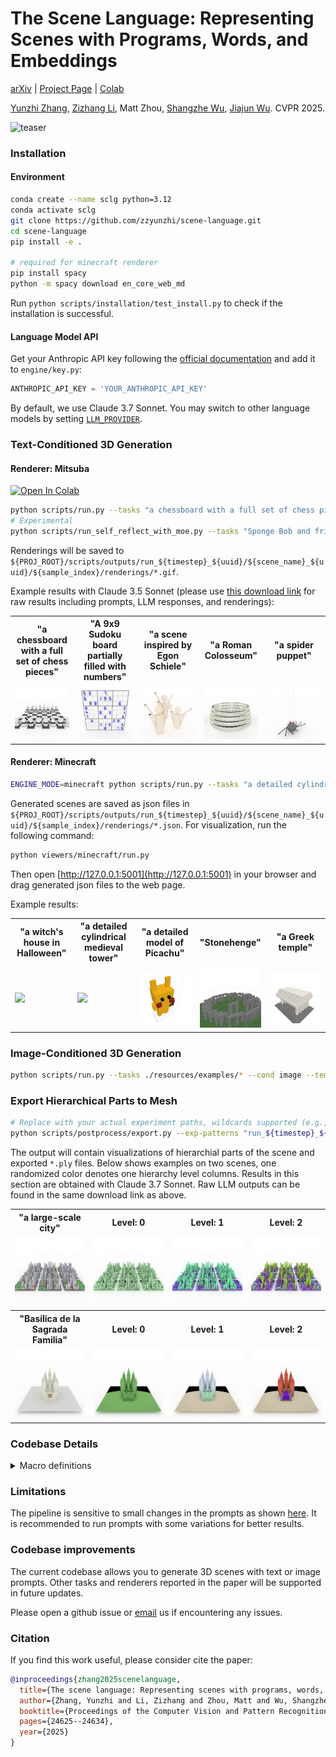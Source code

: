 # The Scene Language: Representing Scenes with Programs, Words, and Embeddings

[arXiv](https://arxiv.org/abs/2410.16770) | [Project Page](https://ai.stanford.edu/~yzzhang/projects/scene-language/) | [Colab](colab/text_to_scene.ipynb)

[Yunzhi Zhang](https://cs.stanford.edu/~yzzhang), [Zizhang Li](https://kyleleey.github.io/), Matt Zhou, [Shangzhe Wu](https://elliottwu.com/), [Jiajun Wu](https://jiajunwu.com/). CVPR 2025.

![teaser](resources/assets/representation.png)

### Installation

#### Environment

```bash
conda create --name sclg python=3.12
conda activate sclg
git clone https://github.com/zzyunzhi/scene-language.git
cd scene-language
pip install -e .

# required for minecraft renderer
pip install spacy
python -m spacy download en_core_web_md

```
<!-- pip install mitsuba  # tested for mitsuba==3.6.4
pip install unidecode Pillow anthropic transforms3d astor ipdb scipy jaxtyping imageio tqdm trimesh -->

<!-- pip install --force-reinstall numpy==1.26.4  # to be compatible with transforms3d -->

<!-- If you want run neural renderers:
```bash
pip install opencv-python plyfile adan-pytorch plotly
``` -->

Run `python scripts/installation/test_install.py` to check if the installation is successful. 

#### Language Model API
Get your Anthropic API key following the [official documentation](https://docs.anthropic.com/en/api/getting-started#accessing-the-api)
and add it to `engine/key.py`:
```python
ANTHROPIC_API_KEY = 'YOUR_ANTHROPIC_API_KEY'
```

<!-- OPENAI_API_KEY = 'YOUR_OPENAI_API_KEY'  # optional, required for `LLM_PROVIDER='gpt'` -->
By default, we use Claude 3.7 Sonnet. You may switch to other language models by setting [`LLM_PROVIDER`](engine/constants.py#51).


### Text-Conditioned 3D Generation

#### Renderer: Mitsuba
[![Open In Colab](https://colab.research.google.com/assets/colab-badge.svg)](https://colab.research.google.com/github/zzyunzhi/scene-language/blob/main/colab/text_to_scene.ipynb)

```bash
python scripts/run.py --tasks "a chessboard with a full set of chess pieces" 
# Experimental
python scripts/run_self_reflect_with_moe.py --tasks "Sponge Bob and friends"
```
Renderings will be saved to `${PROJ_ROOT}/scripts/outputs/run_${timestep}_${uuid}/${scene_name}_${uuid}/${sample_index}/renderings/*.gif`. 

Example results with Claude 3.5 Sonnet (please use [this download link](https://downloads.cs.stanford.edu/viscam/SceneLanguage/resources/results.zip) for raw results including prompts, LLM responses, and renderings):

<table>
<tr>
<th width="20%">"a chessboard with a full set of chess pieces"</th>
<th width="20%">"A 9x9 Sudoku board partially filled with numbers"</th>
<th width="20%">"a scene inspired by Egon Schiele"</th>
<th width="20%">"a Roman Colosseum"</th>
<th width="20%">"a spider puppet"</th>
</tr>
<tr>
<td><img src="resources/results/mitsuba/a_chessboard_with_a_full_set_of_chess_pieces_f44954b0-838f-5dd5-8379-2f0edff77400/1/renderings/exposed_chessboard_with_pieces_rover_background_rendering_traj.gif" width="100%"></td>
<td><img src="resources/results/mitsuba/A_9x9_Sudoku_board_partially_filled_with_numbers_8eccefdc-5835-56dc-85b4-b98006013597/2/renderings/exposed_sudoku_board_rover_background_rendering_traj.gif" width="100%"></td>
<td><img src="resources/results/mitsuba/a_scene_inspired_by_Egon_Schiele_72beffd6-1531-5700-894f-f86bb06b7b30/0/renderings/exposed_schiele_composition_rover_background_rendering_traj.gif" width="100%"></td>
<td><img src="resources/results/mitsuba/Roman_Colosseum_2640d6cf-75e7-5440-b4c4-e072884ef6b3/3/renderings/exposed_roman_colosseum_rover_background_rendering_traj.gif" width="100%"></td>
<td><img src="resources/results/mitsuba/a_spider_puppet_24f4f0f9-7b54-5eac-a54f-1cd06d97a043/0/renderings/exposed_spider_puppet_rover_background_rendering_traj.gif" width="100%"></td>
</tr>
</table>

#### Renderer: Minecraft

```bash
ENGINE_MODE=minecraft python scripts/run.py --tasks "a detailed cylindrical medieval tower"
```
Generated scenes are saved as json files in `${PROJ_ROOT}/scripts/outputs/run_${timestep}_${uuid}/${scene_name}_${uuid}/${sample_index}/renderings/*.json`.
For visualization, run the following command:
```bash
python viewers/minecraft/run.py
```
Then open [http://127.0.0.1:5001](http://127.0.0.1:5001) in your browser
and drag generated json files to the web page.

Example results:

<table>
<tr>
<th width="20%">"a witch's house in Halloween"</th>
<th width="20%">"a detailed cylindrical medieval tower"</th>
<th width="20%">"a detailed model of Picachu"</th>
<th width="20%">"Stonehenge"</th>
<th width="20%">"a Greek temple"</th>
</tr>
<tr>
<td><img src="resources/results/minecraft-screenshots/witch.gif" width="100%"></td>
<td><img src="resources/results/minecraft-screenshots/medieval.gif" width="100%"></td>
<td><img src="resources/results/minecraft-screenshots/pikachu.png" width="100%"></td>
<td><img src="resources/results/minecraft-screenshots/stonehenge.png" width="100%"></td>
<td><img src="resources/results/minecraft-screenshots/greek.png" width="100%"></td>
</tr>
</table>


### Image-Conditioned 3D Generation
```bash
python scripts/run.py --tasks ./resources/examples/* --cond image --temperature 0.8
```

### Export Hierarchical Parts to Mesh

```bash
# Replace with your actual experiment paths, wildcards supported (e.g., "run_*/*/0" or "**/*")
python scripts/postprocess/export.py --exp-patterns "run_${timestep}_${uuid}/${scene_name}_${uuid}/${sample_index}"
```
The output will contain visualizations of hierarchial parts of the scene and exported `*.ply` files. Below shows examples on two scenes, one randomized color denotes one hierarchy level columns. Results in this section are obtained with Claude 3.7 Sonnet. Raw LLM outputs can be found in the same download link as above. 

<table>
<tr>
<th width="25%">"a large-scale city"</th>
<th width="25%">Level: 0</th>
<th width="25%">Level: 1</th>
<th width="25%">Level: 2</th>
</tr>
<tr>
<td><img src="resources/results/moe/a_large-scale_city_3ae587ad-27ad-595a-9d9f-ac80c2f671c8/expert_03_refl_00_writer/renderings/exposed_city_rover_background_rendering_traj.gif" width="100%"></td>
<td><img src="logs/export/moe/a_large-scale_city_3ae587ad-27ad-595a-9d9f-ac80c2f671c8/expert_03_refl_00_writer/all_city_rover_background_depth_00_frame_00/rendering_traj_000.png" width="100%"></td>
<td><img src="logs/export/moe/a_large-scale_city_3ae587ad-27ad-595a-9d9f-ac80c2f671c8/expert_03_refl_00_writer/all_city_rover_background_depth_02_frame_00/rendering_traj_000.png" width="100%"></td>
<td><img src="logs/export/moe/a_large-scale_city_3ae587ad-27ad-595a-9d9f-ac80c2f671c8/expert_03_refl_00_writer/all_city_rover_background_depth_03_frame_00/rendering_traj_000.png" width="100%"></td>
</tr>
<tr>
<th width="25%">"Basilica de la Sagrada Familia"</th>
<th width="25%">Level: 0</th>
<th width="25%">Level: 1</th>
<th width="25%">Level: 2</th>
</tr>
<tr>
<tr>
<td><img src="resources/results/moe/Basilica_de_la_Sagrada_Familia_20fa601b-6d24-557a-a9cf-ff686568f4fe/expert_00_refl_02_writer/renderings/exposed_sagrada_familia_rover_background_rendering_traj.gif" width="100%"></td>
<td><img src="logs/export/moe/Basilica_de_la_Sagrada_Familia_20fa601b-6d24-557a-a9cf-ff686568f4fe/expert_00_refl_02_writer/all_sagrada_familia_rover_background_depth_00_frame_00/rendering_traj_000.png" width="100%"></td>
<td><img src="logs/export/moe/Basilica_de_la_Sagrada_Familia_20fa601b-6d24-557a-a9cf-ff686568f4fe/expert_00_refl_02_writer/all_sagrada_familia_rover_background_depth_01_frame_00/rendering_traj_000.png" width="100%"></td>
<td><img src="logs/export/moe/Basilica_de_la_Sagrada_Familia_20fa601b-6d24-557a-a9cf-ff686568f4fe/expert_00_refl_02_writer/all_sagrada_familia_rover_background_depth_02_frame_00/rendering_traj_000.png" width="100%"></td>
</tr>
</table>


### Codebase Details

<details>
<summary>Macro definitions</summary>


The following table lists helper functions defined in [this](scripts/outputs/stubgen/20241020-145124-exposed-calc/header.pyi) file  in accordance with expressions defined in the domain-specific language (DSL) (Tables 2 and 5 of the paper):

| Implementation | DSL |
|----------------------|----------------|
| `register`           | `bind`         |
| `library_call`       | `call`         |
| `primitive_call`     | `call`         |
| `loop`               | `union-loop`   |
| `concat_shapes`      | `union`        |
| `transform_shape`    | `transform`    |
| `rotation_matrix`    | `rotation`     |
| `translation_matrix` | `translate`    |
| `scale_matrix`       | `scale`        |
| `reflection_matrix`  | `reflect`      |
| `compute_shape_center` | `compute-shape-center` |
| `compute_shape_min`  | `compute-shape-min` |
| `compute_shape_max`  | `compute-shape-max` |
| `compute_shape_sizes` | `compute-shape-sizes` |


</details>

### Limitations

The pipeline is sensitive to small changes in the prompts as shown [here](https://ai.stanford.edu/~yzzhang/projects/scene-language/#failure). 
It is recommended to run prompts with some variations for better results. 

### Codebase improvements

The current codebase allows you to generate 3D scenes with text or image prompts. 
Other tasks and renderers reported in the paper will be supported in future updates. 

Please open a github issue or [email](mailto:yzzhang@cs.stanford.edu) us if encountering any issues. 

### Citation

If you find this work useful, please consider cite the paper:

```bibtex
@inproceedings{zhang2025scenelanguage,
  title={The scene language: Representing scenes with programs, words, and embeddings},
  author={Zhang, Yunzhi and Li, Zizhang and Zhou, Matt and Wu, Shangzhe and Wu, Jiajun},
  booktitle={Proceedings of the Computer Vision and Pattern Recognition Conference},
  pages={24625--24634},
  year={2025}
}
```
